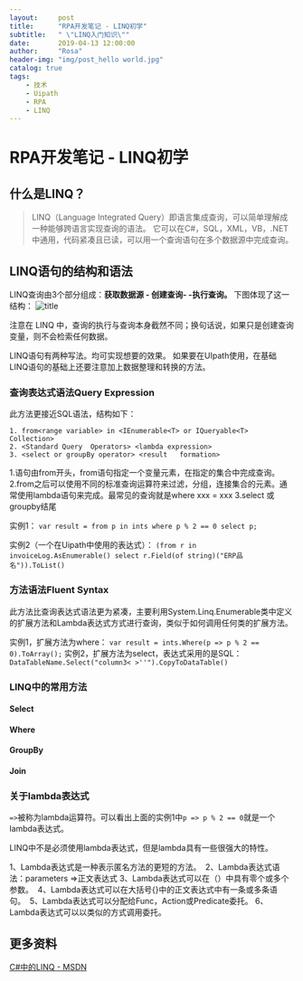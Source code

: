 ```yaml
---
layout:     post
title:      "RPA开发笔记 - LINQ初学"
subtitle:   " \"LINQ入门知识\""
date:       2019-04-13 12:00:00
author:     "Rosa"
header-img: "img/post_hello world.jpg"
catalog: true
tags:
    - 技术
    - Uipath
    - RPA
    - LINQ
---
```


# RPA开发笔记 - LINQ初学

## 什么是LINQ？
> LINQ（Language Integrated Query）即语言集成查询，可以简单理解成一种能够跨语言实现查询的语法。
> 它可以在C#，SQL，XML，VB，.NET中通用，代码紧凑且已读，可以用一个查询语句在多个数据源中完成查询。

## LINQ语句的结构和语法

LINQ查询由3个部分组成：**获取数据源 - 创建查询- -执行查询。**
下图体现了这一结构：
![title](https://i.loli.net/2019/04/16/5cb580da8959d.png)


注意在 LINQ 中，查询的执行与查询本身截然不同；换句话说，如果只是创建查询变量，则不会检索任何数据。

LINQ语句有两种写法。均可实现想要的效果。
如果要在UIpath使用，在基础LINQ语句的基础上还要注意加上数据整理和转换的方法。
### 查询表达式语法Query Expression
此方法更接近SQL语法，结构如下：
```
1. from<range variable> in <IEnumerable<T> or IQueryable<T> Collection>
2. <Standard Query  Operators> <lambda expression>
3. <select or groupBy operator> <result   formation>
```
1.语句由from开头，from语句指定一个变量元素，在指定的集合中完成查询。
2.from之后可以使用不同的标准查询运算符来过滤，分组，连接集合的元素。通常使用lambda语句来完成。最常见的查询就是where xxx = xxx
3.select 或 groupby结尾

实例1：
`var result = from p in ints where p % 2 == 0 select p;`

实例2（一个在Uipath中使用的表达式）：
`(from r in invoiceLog.AsEnumerable() select r.Field(of string)("ERP品名")).ToList()`

### 方法语法Fluent Syntax
此方法比查询表达式语法更为紧凑，主要利用System.Linq.Enumerable类中定义的扩展方法和Lambda表达式方式进行查询，类似于如何调用任何类的扩展方法。

实例1，扩展方法为where：
`var result = ints.Where(p => p % 2 == 0).ToArray();`
实例2，扩展方法为select，表达式采用的是SQL：
`DataTableName.Select("column3< >''").CopyToDataTable()`

### LINQ中的常用方法
#### Select
#### Where
#### GroupBy
#### Join
#### 


### 关于lambda表达式
`=>`被称为lambda运算符。可以看出上面的实例1中`p => p % 2 == 0`就是一个lambda表达式。

LINQ中不是必须使用lambda表达式，但是lambda具有一些很强大的特性。

1、Lambda表达式是一种表示匿名方法的更短的方法。 
2、Lambda表达式语法：parameters =>正文表达式
3、Lambda表达式可以在（）中具有零个或多个参数。 
4、Lambda表达式可以在大括号{}中的正文表达式中有一条或多条语句。 
5、Lambda表达式可以分配给Func，Action或Predicate委托。
6、Lambda表达式可以以类似的方式调用委托。


## 更多资料
[C#中的LINQ - MSDN](https://docs.microsoft.com/zh-cn/dotnet/csharp/programming-guide/concepts/linq/getting-started-with-linq)